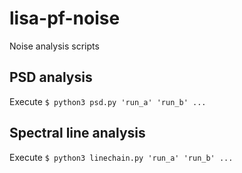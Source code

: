 # lisa-pf-noise

Noise analysis scripts

## PSD analysis

Execute `$ python3 psd.py 'run_a' 'run_b' ...`

## Spectral line analysis

Execute `$ python3 linechain.py 'run_a' 'run_b' ...`
